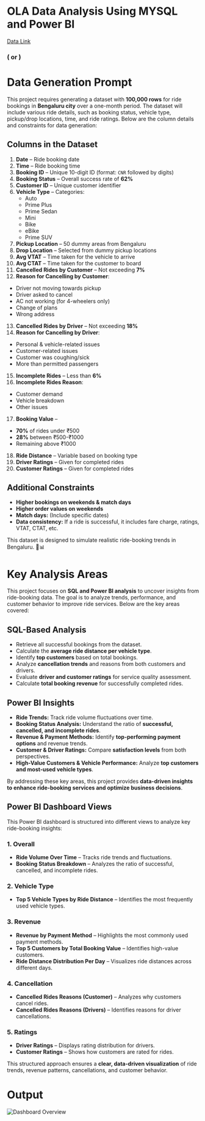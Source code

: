 # OLA Data Analysis Using MYSQL and Power BI

[Data Link](https://github.com/inarenpithani/ola-data-analysis/tree/main/Datasets)

### ( or )

# Data Generation Prompt

This project requires generating a dataset with **100,000 rows** for ride bookings in **Bengaluru city** over a one-month period. The dataset will include various ride details, such as booking status, vehicle type, pickup/drop locations, time, and ride ratings. Below are the column details and constraints for data generation:

## **Columns in the Dataset**
1. **Date** – Ride booking date  
2. **Time** – Ride booking time  
3. **Booking ID** – Unique 10-digit ID (format: `CNR` followed by digits)  
4. **Booking Status** – Overall success rate of **62%**  
5. **Customer ID** – Unique customer identifier  
6. **Vehicle Type** – Categories:  
   - Auto  
   - Prime Plus  
   - Prime Sedan  
   - Mini  
   - Bike  
   - eBike  
   - Prime SUV  
7. **Pickup Location** – 50 dummy areas from Bengaluru  
8. **Drop Location** – Selected from dummy pickup locations  
9. **Avg VTAT** – Time taken for the vehicle to arrive  
10. **Avg CTAT** – Time taken for the customer to board  
11. **Cancelled Rides by Customer** – Not exceeding **7%**  
12. **Reason for Cancelling by Customer**:  
   - Driver not moving towards pickup  
   - Driver asked to cancel  
   - AC not working (for 4-wheelers only)  
   - Change of plans  
   - Wrong address  
13. **Cancelled Rides by Driver** – Not exceeding **18%**  
14. **Reason for Cancelling by Driver**:  
   - Personal & vehicle-related issues  
   - Customer-related issues  
   - Customer was coughing/sick  
   - More than permitted passengers  
15. **Incomplete Rides** – Less than **6%**  
16. **Incomplete Rides Reason**:  
   - Customer demand  
   - Vehicle breakdown  
   - Other issues  
17. **Booking Value** –  
   - **70%** of rides under ₹500  
   - **28%** between ₹500-₹1000  
   - Remaining above ₹1000  
18. **Ride Distance** – Variable based on booking type  
19. **Driver Ratings** – Given for completed rides  
20. **Customer Ratings** – Given for completed rides  

## **Additional Constraints**
- **Higher bookings on weekends & match days**  
- **Higher order values on weekends**  
- **Match days:** (Include specific dates)  
- **Data consistency:** If a ride is successful, it includes fare charge, ratings, VTAT, CTAT, etc.

This dataset is designed to simulate realistic ride-booking trends in Bengaluru. 🚖📊

# Key Analysis Areas

This project focuses on **SQL and Power BI analysis** to uncover insights from ride-booking data. The goal is to analyze trends, performance, and customer behavior to improve ride services. Below are the key areas covered:

## **SQL-Based Analysis**
- Retrieve all successful bookings from the dataset.
- Calculate the **average ride distance per vehicle type**.
- Identify **top customers** based on total bookings.
- Analyze **cancellation trends** and reasons from both customers and drivers.
- Evaluate **driver and customer ratings** for service quality assessment.
- Calculate **total booking revenue** for successfully completed rides.

## **Power BI Insights**
- **Ride Trends:** Track ride volume fluctuations over time.
- **Booking Status Analysis:** Understand the ratio of **successful, cancelled, and incomplete rides**.
- **Revenue & Payment Methods:** Identify **top-performing payment options** and revenue trends.
- **Customer & Driver Ratings:** Compare **satisfaction levels** from both perspectives.
- **High-Value Customers & Vehicle Performance:** Analyze **top customers and most-used vehicle types**.

By addressing these key areas, this project provides **data-driven insights to enhance ride-booking services and optimize business decisions**.

## **Power BI Dashboard Views**
This Power BI dashboard is structured into different views to analyze key ride-booking insights:

### **1. Overall**
- **Ride Volume Over Time** – Tracks ride trends and fluctuations.
- **Booking Status Breakdown** – Analyzes the ratio of successful, cancelled, and incomplete rides.

### **2. Vehicle Type**
- **Top 5 Vehicle Types by Ride Distance** – Identifies the most frequently used vehicle types.

### **3. Revenue**
- **Revenue by Payment Method** – Highlights the most commonly used payment methods.
- **Top 5 Customers by Total Booking Value** – Identifies high-value customers.
- **Ride Distance Distribution Per Day** – Visualizes ride distances across different days.

### **4. Cancellation**
- **Cancelled Rides Reasons (Customer)** – Analyzes why customers cancel rides.
- **Cancelled Rides Reasons (Drivers)** – Identifies reasons for driver cancellations.

### **5. Ratings**
- **Driver Ratings** – Displays rating distribution for drivers.
- **Customer Ratings** – Shows how customers are rated for rides.

This structured approach ensures a **clear, data-driven visualization** of ride trends, revenue patterns, cancellations, and customer behavior.

# Output

![Dashboard Overview]()



